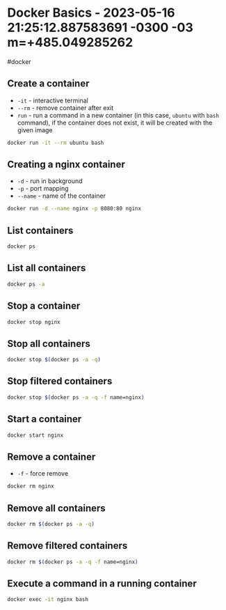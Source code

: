 # Docker Basics - 2023-05-16 21:25:12.887583691 -0300 -03 m=+485.049285262

#docker

## Create a container

- `-it` - interactive terminal
- `--rm` - remove container after exit
- `run` - run a command in a new container (in this case, `ubuntu` with `bash` command),
  if the container does not exist, it will be created with the given image

```bash
docker run -it --rm ubuntu bash
```

## Creating a nginx container

- `-d` - run in background
- `-p` - port mapping
- `--name` - name of the container

```bash
docker run -d --name nginx -p 8080:80 nginx
```

## List containers

```bash
docker ps
```

## List all containers

```bash
docker ps -a
```

## Stop a container

```bash
docker stop nginx
```

## Stop all containers

```bash
docker stop $(docker ps -a -q)
```

## Stop filtered containers

```bash
docker stop $(docker ps -a -q -f name=nginx)
```

## Start a container

```bash
docker start nginx
```

## Remove a container

- `-f` - force remove

```bash
docker rm nginx
```

## Remove all containers

```bash
docker rm $(docker ps -a -q)
```

## Remove filtered containers

```bash
docker rm $(docker ps -a -q -f name=nginx)
```

## Execute a command in a running container

```bash
docker exec -it nginx bash
```




